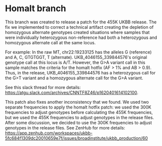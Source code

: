 # Homalt branch
This branch was created to release a patch for the 455K UKBB release. The fix we implemented to correct a technical artifact creating the depletion of homozygous alternate genotypes created situations where samples that were individually heterozygous non-reference had both a heterozygous and homozygous alternate call at the same locus.

For example: 
In the raw MT, chr22:19233125 has the alleles G (reference) and A, C, GTGTGGT, T (alternate). UKB_4046155_339844576's original genotype call at this locus is A/T.
However, the G>A variant call in this sample matches the criteria for the homalt hotfix (AF > 1% and AB > 0.9). Thus, in the release, UKB_4046155_339844576 has a heterozygous call for the G>T variant and a homozygous alternate call for the G>A variant.

See this slack thread for more details: https://atgu.slack.com/archives/CNNTF8Z46/p1620401614102100.

This patch also fixes another inconsistency that we found. We used two separate frequencies to apply the homalt hotfix patch: we used the 300K frequencies to adjust genotypes before calculating the 455K frequencies, but we used the 455K frequencies to adjust genotypes in the release files. After some discussion, we decided to use the 300K frequencies to adjust genotypes in the release files. See ZenHub for more details: https://app.zenhub.com/workspaces/ukbb-5fc684f1309dc20010659e7f/issues/broadinstitute/ukbb_production/60
